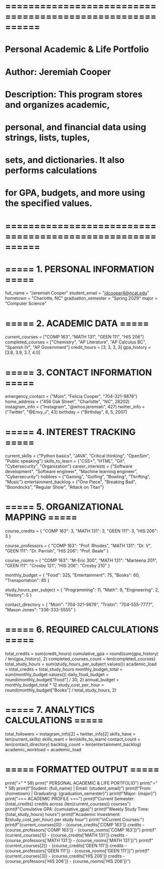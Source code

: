 # ==========================================================
# Personal Academic & Life Portfolio
# Author: Jeremiah Cooper
# Description: This program stores and organizes academic,
# personal, and financial data using strings, lists, tuples,
# sets, and dictionaries. It also performs calculations
# for GPA, budgets, and more using the specified values.
# ==========================================================

# ===== 1. PERSONAL INFORMATION =====
full_name = "Jeremiah Cooper"
student_email = "jdcooper4@ncat.edu"
hometown = "Charlotte, NC"
graduation_semester = "Spring 2029"
major = "Computer Science"

# ===== 2. ACADEMIC DATA =====
current_courses = ["COMP 163", "MATH 131", "GEEN 111", "HIS 206"]
completed_courses = ["Chemistry", "AP Literature", "AP Calculus BC", "Spanish IV", "AP Government"]
credit_hours = [3, 3, 3, 3]
gpa_history = [3.8, 3.9, 3.7, 4.0]

# ===== 3. CONTACT INFORMATION =====
emergency_contact = ("Mom", "Felicia Cooper", "704-321-9876")
home_address = ("456 Oak Street", "Charlotte", "NC", 28202)
instagram_info = ("Instagram", "@whos.jeremiah", 427)
twitter_info = ("Twitter", "@Envy_J", 43)
birthday = ("Birthday", 8, 5, 2007)

# ===== 4. INTEREST TRACKING =====
current_skills = {"Python basics", "JAVA", "Critical thinking", "OpenSim", "Public speaking"}
skills_to_learn = {"CSS+", "HTML", "Git", "Cybersecurity", "Organization"}
career_interests = {"Software development", "Software engineer", "Machine learning engineer", "Cybersecurity"}
hobbies = {"Gaming", "Golfing", "Bowling", "Thrifting", "Music"}
entertainment_backlog = {"One Piece", "Breaking Bad", "Boondocks", "Regular Show", "Attack on Titan"}

# ===== 5. ORGANIZATIONAL MAPPING =====
course_credits = {
    "COMP 163": 3,
    "MATH 131": 3,
    "GEEN 111": 3,
    "HIS 206": 3
}

course_professors = {
    "COMP 163": "Prof. Rhodes",
    "MATH 131": "Dr. V",
    "GEEN 111": "Dr. Parrish",
    "HIS 206": "Prof. Beale"
}

course_rooms = {
    "COMP 163": "M-Eric 300",
    "MATH 131": "Marteena 201",
    "GEEN 111": "Crosby 121",
    "HIS 206": "Crosby 210"
}

monthly_budget = {
    "Food": 325,
    "Entertainment": 75,
    "Books": 60,
    "Transportation": 85
}

study_hours_per_subject = {
    "Programming": 11,
    "Math": 9,
    "Engineering": 2,
    "History": 5
}

contact_directory = {
    "Mom": "704-321-9876",
    "Tristin": "704-555-7777",
    "Mason Jones": "336-333-5555"
}

# ===== 6. REQUIRED CALCULATIONS =====
total_credits = sum(credit_hours)
cumulative_gpa = round(sum(gpa_history) / len(gpa_history), 2)
completed_courses_count = len(completed_courses)
total_study_hours = sum(study_hours_per_subject.values())
academic_load = total_credits + total_study_hours
monthly_budget_total = sum(monthly_budget.values())
daily_food_budget = round(monthly_budget["Food"] / 30, 2)
annual_budget = monthly_budget_total * 12
study_cost_per_hour = round(monthly_budget["Books"] / total_study_hours, 2)

# ===== 7. ANALYTICS CALCULATIONS =====
total_followers = instagram_info[2] + twitter_info[2]
skills_have = len(current_skills)
skills_want = len(skills_to_learn)
contact_count = len(contact_directory)
backlog_count = len(entertainment_backlog)
academic_workload = academic_load

# ===== FORMATTED OUTPUT =====
print("=" * 58)
print("              PERSONAL ACADEMIC & LIFE PORTFOLIO")
print("=" * 58)
print(f"Student: {full_name} | Email: {student_email}")
print(f"From: {hometown} | Graduating: {graduation_semester}")
print(f"Major: {major}")
print("=== ACADEMIC PROFILE ===")
print(f"Current Semester: {total_credits} credits across {len(current_courses)} courses")
print(f"Cumulative GPA: {cumulative_gpa}")
print(f"Weekly Study Time: {total_study_hours} hours")
print(f"Academic Investment: ${study_cost_per_hour} per study hour")
print("\nCurrent Courses:")
print(f"{current_courses[0]} - {course_credits['COMP 163']} credits - {course_professors['COMP 163']} - {course_rooms['COMP 163']}")
print(f"{current_courses[1]} - {course_credits['MATH 131']} credits - {course_professors['MATH 131']} - {course_rooms['MATH 131']}")
print(f"{current_courses[2]} - {course_credits['GEEN 111']} credits - {course_professors['GEEN 111']} - {course_rooms['GEEN 111']}")
print(f"{current_courses[3]} - {course_credits['HIS 206']} credits - {course_professors['HIS 206']} - {course_rooms['HIS 206']}")

